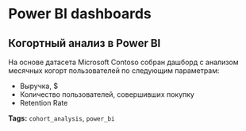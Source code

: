 # Power BI dashboards

## Когортный анализ в Power BI
На основе датасета Microsoft Contoso собран дашборд с анализом месячных когорт пользователей по следующим параметрам:
- Выручка, $
- Количество пользователей, совершивших покупку
- Retention Rate

**Tags:** `cohort_analysis`, `power_bi`
